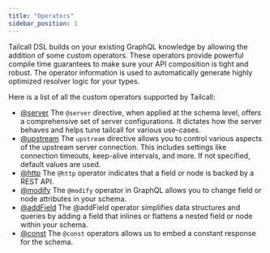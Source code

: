```yaml
---
title: "Operators"
sidebar_position: 1
---
```


Tailcall DSL builds on your existing GraphQL knowledge by allowing the addition of some custom operators. These operators provide powerful compile time guarantees to make sure your API composition is tight and robust. The operator information is used to automatically generate highly optimized resolver logic for your types.

Here is a list of all the custom operators supported by Tailcall:

- [@server](server.md) The `@server` directive, when applied at the schema level, offers a comprehensive set of server configurations. It dictates how the server behaves and helps tune tailcall for various use-cases.
- [@upstream](upstream.md) The `upstream` directive allows you to control various aspects of the upstream server connection. This includes settings like connection timeouts, keep-alive intervals, and more. If not specified, default values are used.
- [@http](http.md) The `@http` operator indicates that a field or node is backed by a REST API.
- [@modify](modify.md) The `@modify` operator in GraphQL allows you to change field or node attributes in your schema.
- [@addField](add-field.md) The @addField operator simplifies data structures and queries by adding a field that inlines or flattens a nested field or node within your schema.
- [@const](const.md) The `@const` operators allows us to embed a constant response for the schema.
